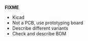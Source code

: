 **FIXME**

- Kicad
- Not a PCB, use prototyping board
- Describe different variants
- Check and describe BOM

